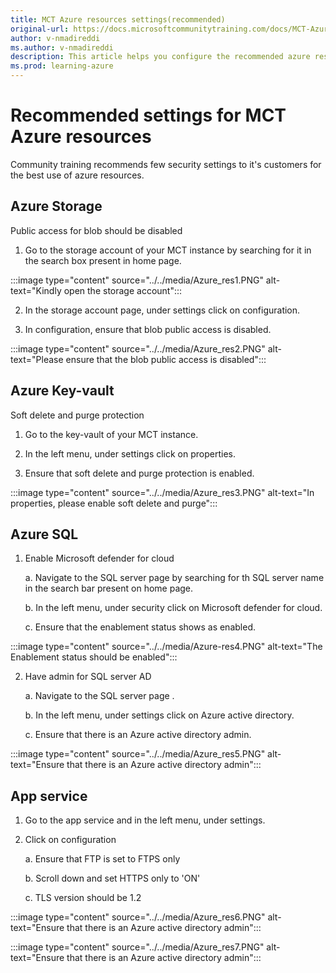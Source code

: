 ```yaml
---
title: MCT Azure resources settings(recommended)
original-url: https://docs.microsoftcommunitytraining.com/docs/MCT-Azure-resources-settings-recommended
author: v-nmadireddi
ms.author: v-nmadireddi
description: This article helps you configure the recommended azure resource settings for your MCT instance.
ms.prod: learning-azure
---
```


# Recommended settings for MCT Azure resources

Community training recommends few security settings to it's customers for the best use of azure resources.

## Azure Storage

Public access for blob should be disabled

1. Go to the storage account of your MCT instance by searching for it in the search box present in home page.


:::image type="content" source="../../media/Azure_res1.PNG" alt-text="Kindly open the storage account":::


2. In the storage account page, under settings click on configuration.

3. In configuration, ensure that blob public access is disabled.

:::image type="content" source="../../media/Azure_res2.PNG" alt-text="Please ensure that the blob public access is disabled":::

## Azure Key-vault

Soft delete and purge protection

1. Go to the key-vault of your MCT instance.

2. In the left menu, under settings click on properties.

3. Ensure that soft delete and purge protection is enabled.

:::image type="content" source="../../media/Azure_res3.PNG" alt-text="In properties, please enable soft delete and purge":::

## Azure SQL

1. Enable Microsoft defender for cloud

   a. Navigate to the SQL server page by searching for th SQL server name in the search bar present on home page.

   b. In the left menu, under security click on Microsoft defender for cloud.

   c. Ensure that the enablement status shows as enabled.

:::image type="content" source="../../media/Azure-res4.PNG" alt-text="The Enablement status should be enabled":::

2. Have admin for SQL server AD

   a. Navigate to the SQL server page .

   b. In the left menu, under settings click on Azure active directory.

   c. Ensure that there is an Azure active directory admin.

:::image type="content" source="../../media/Azure_res5.PNG" alt-text="Ensure that there is an Azure active directory admin":::
 

## App service

1. Go to the app service and in the left menu, under settings.

2. Click on configuration

   a. Ensure that FTP is set to FTPS only

   b. Scroll down and set HTTPS only to 'ON'

   c. TLS version should be 1.2

:::image type="content" source="../../media/Azure_res6.PNG" alt-text="Ensure that there is an Azure active directory admin":::


:::image type="content" source="../../media/Azure_res7.PNG" alt-text="Ensure that there is an Azure active directory admin":::
